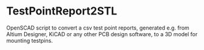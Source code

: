 # TestPointReport2STL
OpenSCAD script to convert a csv test point reports, generated e.g. from Altium Designer, KiCAD or any other PCB design software, to a 3D model for mounting testpins.
